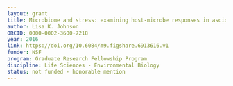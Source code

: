 ```yaml
---
layout: grant
title: Microbiome and stress: examining host-microbe responses in ascidians following acute low salinity exposure
author: Lisa K. Johnson
ORCID: 0000-0002-3600-7218
year: 2016
link: https://doi.org/10.6084/m9.figshare.6913616.v1
funder: NSF
program: Graduate Research Fellowship Program
discipline: Life Sciences - Environmental Biology
status: not funded - honorable mention
---
```

